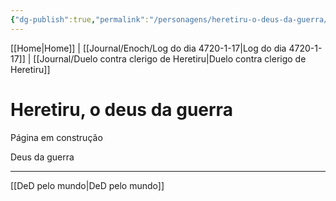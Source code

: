 ```yaml
---
{"dg-publish":true,"permalink":"/personagens/heretiru-o-deus-da-guerra/","dgHomeLink":true,"dgPassFrontmatter":false}
---
```


[[Home|Home]] | [[Journal/Enoch/Log do dia 4720-1-17|Log do dia 4720-1-17]] | [[Journal/Duelo contra clerigo de Heretiru|Duelo contra clerigo de Heretiru]] 

# Heretiru, o deus da guerra
Página em construção

Deus da guerra

---
[[DeD pelo mundo|DeD pelo mundo]] 
